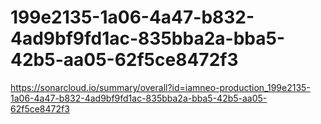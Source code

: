 # 199e2135-1a06-4a47-b832-4ad9bf9fd1ac-835bba2a-bba5-42b5-aa05-62f5ce8472f3
https://sonarcloud.io/summary/overall?id=iamneo-production_199e2135-1a06-4a47-b832-4ad9bf9fd1ac-835bba2a-bba5-42b5-aa05-62f5ce8472f3

